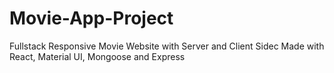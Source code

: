 # Movie-App-Project
 Fullstack Responsive Movie Website with Server and Client Sidec
 Made with React, Material UI, Mongoose and Express
